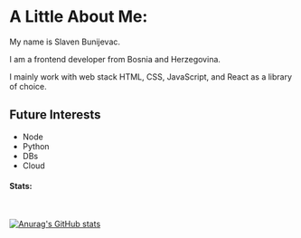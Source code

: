 # A Little About Me:

My name is Slaven Bunijevac.

I am a frontend developer from Bosnia and Herzegovina.

I mainly work with web stack HTML, CSS, JavaScript, and React as a library of choice.

## Future Interests
- Node
- Python
- DBs
- Cloud

#### Stats:
<br>

[![Anurag's GitHub stats](https://github-readme-stats.vercel.app/api?username=BSlaven)](https://github.com/anuraghazra/github-readme-stats)
